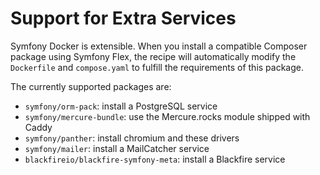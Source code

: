 # Support for Extra Services

Symfony Docker is extensible. When you install a compatible Composer package using Symfony Flex,
the recipe will automatically modify the `Dockerfile` and `compose.yaml` to fulfill the requirements of this package.

The currently supported packages are:

* `symfony/orm-pack`: install a PostgreSQL service
* `symfony/mercure-bundle`: use the Mercure.rocks module shipped with Caddy
* `symfony/panther`: install chromium and these drivers
* `symfony/mailer`: install a MailCatcher service
* `blackfireio/blackfire-symfony-meta`: install a Blackfire service
